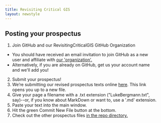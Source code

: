 ```yaml
---
title: Revisiting Critical GIS
layout: newstyle
---
```

## Posting your prospectus


1. Join GitHub and our RevisitingCriticalGIS GitHub Organization
 * You should have received an email invitation to join GitHub as a new user and affiliate with [our 'organization'.](https://github.com/RevisitingCriticalGIS/)
 * Alternatively, if you are already on GitHub, get us your account name and we'll add you!
2. Submit your prospectus!
  1. We’re submitting our revised prospectus texts online [here](https://github.com/RevisitingCriticalGIS/Prospectuses/new/master). This link opens you up to a new file.
  2. Give your page a filename with a .txt extension ("LukeBergmann.txt", say)--or, if you know about MarkDown or want to, use a '.md' extension.
  3. Paste your text into the main window.
  4. Hit the green Commit New File button at the bottom.
  5. Check out the other prospectus files [in the repo directory.](https://github.com/RevisitingCriticalGIS/Prospectuses)
